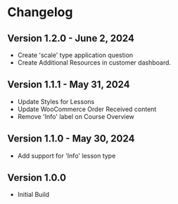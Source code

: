 # Changelog

## Version 1.2.0 - June 2, 2024
- Create 'scale' type application question
- Create Additional Resources in customer dashboard.

## Version 1.1.1 - May 31, 2024
- Update Styles for Lessons
- Update WooCommerce Order Received content
- Remove 'Info' label on Course Overview

## Version 1.1.0 - May 30, 2024
- Add support for 'Info' lesson type

## Version 1.0.0
- Initial Build
